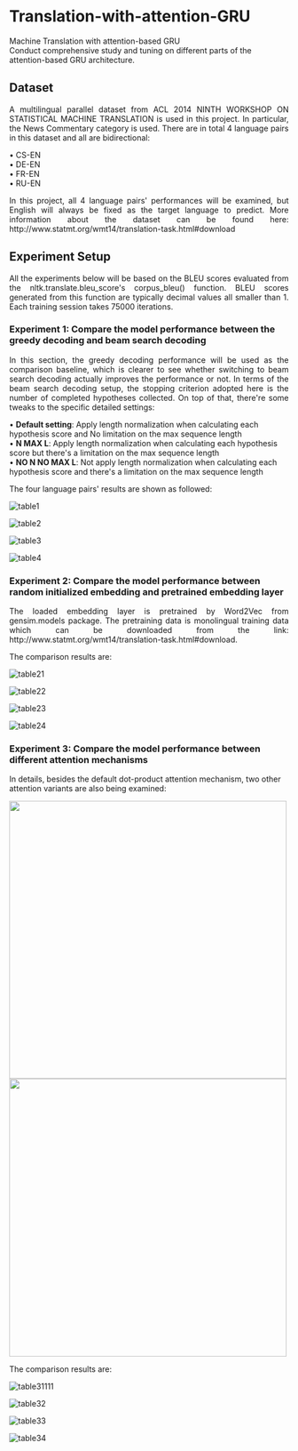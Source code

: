 # Translation-with-attention-GRU
 Machine Translation with attention-based GRU   
 Conduct comprehensive study and tuning on different parts of the attention-based GRU architecture.   

## Dataset
<p align="justify"> A multilingual parallel dataset from ACL 2014 NINTH WORKSHOP ON STATISTICAL MACHINE TRANSLATION is used in this project. In particular, the News Commentary category is used. There are in total 4 language pairs in this dataset and all are bidirectional:    </p>

•	CS-EN     
•	DE-EN      
•	FR-EN      
•	RU-EN 


<p align="justify">In this project, all 4 language pairs' performances will be examined, but English will always be fixed as the target language to predict.   
More information about the dataset can be found here: http://www.statmt.org/wmt14/translation-task.html#download      </p>

## Experiment Setup
<p align="justify">All the experiments below will be based on the BLEU scores evaluated from the nltk.translate.bleu_score's corpus_bleu() function. BLEU scores generated from this function are typically decimal values all smaller than 1. Each training session takes 75000 iterations.    </p>


### Experiment 1: Compare the model performance between the greedy decoding and beam search decoding
<p align="justify">In this section, the greedy decoding performance will be used as the comparison baseline, which is clearer to see whether switching to beam search decoding actually improves the performance or not.   
In terms of the beam search decoding setup, the stopping criterion adopted here is the number of completed hypotheses collected. On top of that, there're some tweaks to the specific detailed settings:   </p>

•	**Default setting**: Apply length normalization when calculating each hypothesis score and No limitation on the max sequence length   
•	**N MAX L**:  Apply length normalization when calculating each hypothesis score but there's a limitation on the max sequence length   
•	**NO N NO MAX L**:  Not apply length normalization when calculating each hypothesis score and there's a limitation on the max sequence length    

<p align="justify">The four language pairs' results are shown as followed:      </p>

![table1](https://github.com/zhangziyi1996/Translation-with-attention-GRU/assets/143377198/a71e648f-3caa-4d2b-ba14-0ef8a101b7fa)

![table2](https://github.com/zhangziyi1996/Translation-with-attention-GRU/assets/143377198/4ebe0328-8f3f-4da0-a408-87c162132edc)


![table3](https://github.com/zhangziyi1996/Translation-with-attention-GRU/assets/143377198/71dc9bf1-9552-46a0-a0bd-6c36ca1a45d4)


![table4](https://github.com/zhangziyi1996/Translation-with-attention-GRU/assets/143377198/8c1a6fc8-2e10-4751-bf55-053bcb060d41)

### Experiment 2: Compare the model performance between random initialized embedding and pretrained embedding layer
<p align="justify">The loaded embedding layer is pretrained by Word2Vec from gensim.models package. The pretraining data is monolingual training data which can be downloaded from the link: http://www.statmt.org/wmt14/translation-task.html#download.   </p>

The comparison results are:   

![table21](https://github.com/zhangziyi1996/Translation-with-attention-GRU/assets/143377198/c9971bfa-7295-4c4d-b2f9-5fa77acdb947)

![table22](https://github.com/zhangziyi1996/Translation-with-attention-GRU/assets/143377198/6e2692ea-28d2-4155-91aa-11f8865fef24)

![table23](https://github.com/zhangziyi1996/Translation-with-attention-GRU/assets/143377198/d632af66-db57-49c7-98db-8a18c8ba2c4e)

![table24](https://github.com/zhangziyi1996/Translation-with-attention-GRU/assets/143377198/103c3d76-121f-4bc6-a1e3-65968d4848a9)


### Experiment 3: Compare the model performance between different attention mechanisms
In details, besides the default dot-product attention mechanism, two other attention variants are also being examined:   

<img src="https://github.com/zhangziyi1996/Translation-with-attention-GRU/assets/143377198/49a0b893-3f79-4a48-8bd6-dad6e0e2bedc" width="500" />

<img src="https://github.com/zhangziyi1996/Translation-with-attention-GRU/assets/143377198/431b2e73-504f-4479-bc16-bbdb8393eb2e" width="500" />


The comparison results are:

![table31111](https://github.com/zhangziyi1996/Translation-with-attention-GRU/assets/143377198/1979a093-9413-42f0-8dfb-f00c3a4f35a9)


![table32](https://github.com/zhangziyi1996/Translation-with-attention-GRU/assets/143377198/48a84520-7e2e-4812-998f-fbe11970238b)

![table33](https://github.com/zhangziyi1996/Translation-with-attention-GRU/assets/143377198/989d52da-1f19-430b-9a2b-bb812fe268b5)

![table34](https://github.com/zhangziyi1996/Translation-with-attention-GRU/assets/143377198/8c717067-40d5-4ccf-bc4b-828f12580b00)






   
